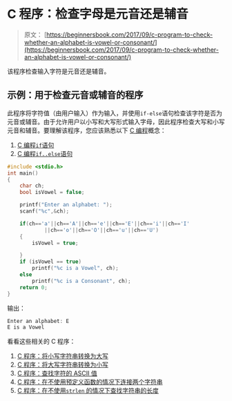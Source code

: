 # C 程序：检查字母是元音还是辅音

> 原文： [https://beginnersbook.com/2017/09/c-program-to-check-whether-an-alphabet-is-vowel-or-consonant/](https://beginnersbook.com/2017/09/c-program-to-check-whether-an-alphabet-is-vowel-or-consonant/)

该程序检查输入字符是元音还是辅音。

## 示例：用于检查元音或辅音的程序

此程序将字符值（由用户输入）作为输入，并使用`if-else`语句检查该字符是否为元音或辅音。由于允许用户以小写和大写形式输入字母，因此程序检查大写和小写元音和辅音。要理解该程序，您应该熟悉以下 [C 编程](https://beginnersbook.com/2014/01/c-tutorial-for-beginners-with-examples/)概念：

1.  [C 编程`if`语句](https://beginnersbook.com/2014/01/c-if-statement/)
2.  [C 编程`if..else`语句](https://beginnersbook.com/2014/01/c-if-else-statement-example/)

```c
#include <stdio.h>
int main()
{
    char ch;
    bool isVowel = false;

    printf("Enter an alphabet: ");
    scanf("%c",&ch);

    if(ch=='a'||ch=='A'||ch=='e'||ch=='E'||ch=='i'||ch=='I'
    		||ch=='o'||ch=='O'||ch=='u'||ch=='U')
    {
    	isVowel = true;

    }
    if (isVowel == true)
        printf("%c is a Vowel", ch);
    else
        printf("%c is a Consonant", ch);
    return 0;
}
```

输出：

```c
Enter an alphabet: E
E is a Vowel
```

看看这些相关的 C 程序：

1.  [C 程序：将小写字符串转换为大写](https://beginnersbook.com/2015/02/c-program-to-convert-lowercase-string-to-uppercase-string/)
2.  [C 程序：将大写字符串转换为小写](https://beginnersbook.com/2015/02/c-program-to-convert-uppercase-string-to-lowercase-string/)
3.  [C 程序：查找字符的 ASCII 值](https://beginnersbook.com/2017/09/c-program-to-find-ascii-value-of-a-character/)
4.  [C 程序：在不使用预定义函数的情况下连接两个字符串](https://beginnersbook.com/2015/02/c-program-to-concatenate-two-strings-without-using-strcat/)
5.  [C 程序：在不使用`strlen` 的情况下查找字符串的长度](https://beginnersbook.com/2015/02/c-program-to-find-the-length-of-a-string/)